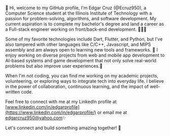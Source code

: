👋 Hi, welcome to my GitHub profile, I'm Edgar Cruz (@Ecruz950), a Computer Science student at the Illinois Institute of Technology with a passion for problem-solving, algorithms, and software development. 
My current aspiration is to complete my bachelor's degree and land a career as a Full-stack engineer working on front/back-end development. 🧑🏽‍💻

Some of my favorite technologies include Dart, Flutter, and Python, but I've also tampered with other languages like C/C++, Javascript, and 
MIPS assembly and am always open to learning new tools and frameworks. 👾
I enjoy working on diverse projects from web and mobile app development to AI-based systems and game development 
that not only solve real-world problems but also improve user experiences.📱

When I'm not coding, you can find me working on my academic projects, volunteering, or exploring ways to integrate tech into everyday life. 
I believe in the power of collaboration, continuous learning, and the impact of well-written code.

Feel free to connect with me at my LinkedIn profile at [www.linkedin.com/in/edgarprofile](https://www.linkedin.com/in/edgarprofile/) or email me at edgarcruz950@yahoo.com✨

Let's connect and build something amazing together! 🤝




<!---
Ecruz950/Ecruz950 is a ✨ special ✨ repository because its `README.md` (this file) appears on your GitHub profile.
You can click the Preview link to take a look at your changes.
--->
